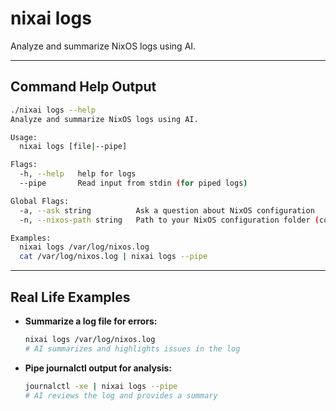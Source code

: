 # nixai logs

Analyze and summarize NixOS logs using AI.

---

## Command Help Output

```sh
./nixai logs --help
Analyze and summarize NixOS logs using AI.

Usage:
  nixai logs [file|--pipe]

Flags:
  -h, --help   help for logs
  --pipe       Read input from stdin (for piped logs)

Global Flags:
  -a, --ask string          Ask a question about NixOS configuration
  -n, --nixos-path string   Path to your NixOS configuration folder (containing flake.nix or configuration.nix)

Examples:
  nixai logs /var/log/nixos.log
  cat /var/log/nixos.log | nixai logs --pipe
```

---

## Real Life Examples

- **Summarize a log file for errors:**
  ```sh
  nixai logs /var/log/nixos.log
  # AI summarizes and highlights issues in the log
  ```
- **Pipe journalctl output for analysis:**
  ```sh
  journalctl -xe | nixai logs --pipe
  # AI reviews the log and provides a summary
  ```
